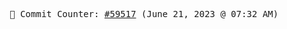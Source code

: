 <p align="center">
    <samp>
        📮 Commit Counter: <a href="https://github.com/Javascript-void0/Javascript-void0/commits/main">#59517</a> (June 21, 2023 @ 07:32 AM)
    </samp>
</p>